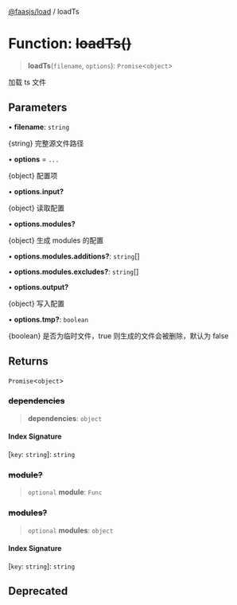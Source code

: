 [@faasjs/load](../README.md) / loadTs

# Function: ~~loadTs()~~

> **loadTs**(`filename`, `options`): `Promise`\<`object`\>

加载 ts 文件

## Parameters

• **filename**: `string`

{string} 完整源文件路径

• **options** = `...`

{object} 配置项

• **options.input?**

{object} 读取配置

• **options.modules?**

{object} 生成 modules 的配置

• **options.modules.additions?**: `string`[]

• **options.modules.excludes?**: `string`[]

• **options.output?**

{object} 写入配置

• **options.tmp?**: `boolean`

{boolean} 是否为临时文件，true 则生成的文件会被删除，默认为 false

## Returns

`Promise`\<`object`\>

### ~~dependencies~~

> **dependencies**: `object`

#### Index Signature

 \[`key`: `string`\]: `string`

### ~~module?~~

> `optional` **module**: `Func`

### ~~modules?~~

> `optional` **modules**: `object`

#### Index Signature

 \[`key`: `string`\]: `string`

## Deprecated
